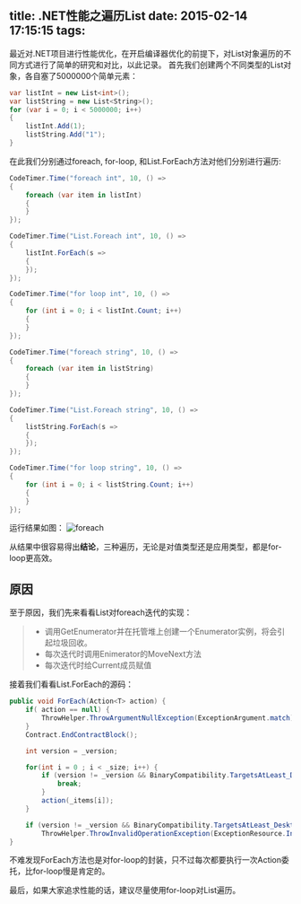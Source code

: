 title: .NET性能之遍历List<T>
date: 2015-02-14 17:15:15
tags:
---


最近对.NET项目进行性能优化，在开启编译器优化的前提下，对List<T>对象遍历的不同方式进行了简单的研究和对比，以此记录。
首先我们创建两个不同类型的List对象，各自塞了5000000个简单元素：
```c#
var listInt = new List<int>();
var listString = new List<String>();
for (var i = 0; i < 5000000; i++)
{
	listInt.Add(1);
	listString.Add("1");
}
```
在此我们分别通过foreach, for-loop, 和List<T>.ForEach方法对他们分别进行遍历:
```c#
CodeTimer.Time("foreach int", 10, () =>
{
    foreach (var item in listInt)
    {
    }
});

CodeTimer.Time("List.Foreach int", 10, () =>
{
    listInt.ForEach(s =>
    {
    });
});

CodeTimer.Time("for loop int", 10, () =>
{
    for (int i = 0; i < listInt.Count; i++)
    {
    }
});

CodeTimer.Time("foreach string", 10, () =>
{
    foreach (var item in listString)
    {
    }
});

CodeTimer.Time("List.Foreach string", 10, () =>
{
    listString.ForEach(s =>
    {
    });
});

CodeTimer.Time("for loop string", 10, () =>
{
    for (int i = 0; i < listString.Count; i++)
    {
    }
});

```
运行结果如图：
![foreach](/img/foreach.png)

从结果中很容易得出**结论**，三种遍历，无论是对值类型还是应用类型，都是for-loop更高效。

## 原因

至于原因，我们先来看看List<T>对foreach迭代的实现：
> * 调用GetEnumerator并在托管堆上创建一个Enumerator实例，将会引起垃圾回收。
> * 每次迭代时调用Enimerator的MoveNext方法
> * 每次迭代时给Current成员赋值

接着我们看看List<T>.ForEach的源码：
```c#
public void ForEach(Action<T> action) {
    if( action == null) {
        ThrowHelper.ThrowArgumentNullException(ExceptionArgument.match);
    }
    Contract.EndContractBlock();

    int version = _version;

    for(int i = 0 ; i < _size; i++) {
        if (version != _version && BinaryCompatibility.TargetsAtLeast_Desktop_V4_5) {
            break;
        }
        action(_items[i]);
    }

    if (version != _version && BinaryCompatibility.TargetsAtLeast_Desktop_V4_5)
        ThrowHelper.ThrowInvalidOperationException(ExceptionResource.InvalidOperation_EnumFailedVersion);
}
```
不难发现ForEach方法也是对for-loop的封装，只不过每次都要执行一次Action委托，比for-loop慢是肯定的。

最后，如果大家追求性能的话，建议尽量使用for-loop对List<T>遍历。


